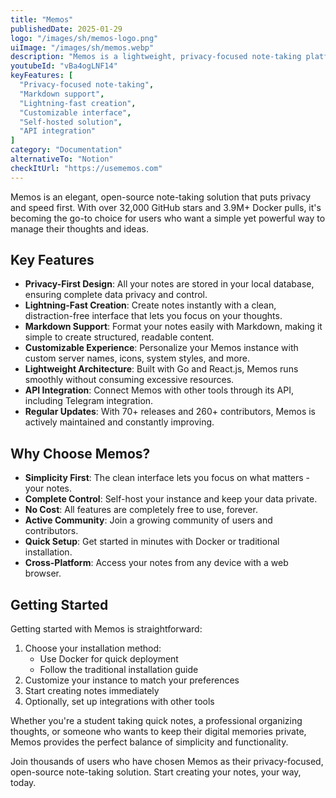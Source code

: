 ```yaml
---
title: "Memos"
publishedDate: 2025-01-29
logo: "/images/sh/memos-logo.png"
uiImage: "/images/sh/memos.webp"
description: "Memos is a lightweight, privacy-focused note-taking platform that lets you capture and organize your thoughts quickly using Markdown. It's open-source and self-hosted, giving you complete control over your notes."
youtubeId: "vBa4ogLNF14"
keyFeatures: [
  "Privacy-focused note-taking",
  "Markdown support",
  "Lightning-fast creation",
  "Customizable interface",
  "Self-hosted solution",
  "API integration"
]
category: "Documentation"
alternativeTo: "Notion"
checkItUrl: "https://usememos.com"
---
```


Memos is an elegant, open-source note-taking solution that puts privacy and speed first. With over 32,000 GitHub stars and 3.9M+ Docker pulls, it's becoming the go-to choice for users who want a simple yet powerful way to manage their thoughts and ideas.

## Key Features

- **Privacy-First Design**: All your notes are stored in your local database, ensuring complete data privacy and control.
- **Lightning-Fast Creation**: Create notes instantly with a clean, distraction-free interface that lets you focus on your thoughts.
- **Markdown Support**: Format your notes easily with Markdown, making it simple to create structured, readable content.
- **Customizable Experience**: Personalize your Memos instance with custom server names, icons, system styles, and more.
- **Lightweight Architecture**: Built with Go and React.js, Memos runs smoothly without consuming excessive resources.
- **API Integration**: Connect Memos with other tools through its API, including Telegram integration.
- **Regular Updates**: With 70+ releases and 260+ contributors, Memos is actively maintained and constantly improving.

## Why Choose Memos?

- **Simplicity First**: The clean interface lets you focus on what matters - your notes.
- **Complete Control**: Self-host your instance and keep your data private.
- **No Cost**: All features are completely free to use, forever.
- **Active Community**: Join a growing community of users and contributors.
- **Quick Setup**: Get started in minutes with Docker or traditional installation.
- **Cross-Platform**: Access your notes from any device with a web browser.

## Getting Started

Getting started with Memos is straightforward:

1. Choose your installation method:
   - Use Docker for quick deployment
   - Follow the traditional installation guide
2. Customize your instance to match your preferences
3. Start creating notes immediately
4. Optionally, set up integrations with other tools


Whether you're a student taking quick notes, a professional organizing thoughts, or someone who wants to keep their digital memories private, Memos provides the perfect balance of simplicity and functionality.

Join thousands of users who have chosen Memos as their privacy-focused, open-source note-taking solution. Start creating your notes, your way, today.
